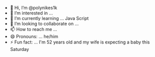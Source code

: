 - 👋 Hi, I’m @polynikes1k
- 👀 I’m interested in ...
- 🌱 I’m currently learning ... Java Script
- 💞️ I’m looking to collaborate on ...
- 📫 How to reach me ...
- 😄 Pronouns: ... he/him
- ⚡ Fun fact: ... I'm 52 years old and my wife is expecting a baby this Saturday 

<!---
polynikes1k/polynikes1k is a ✨ special ✨ repository because its `README.md` (this file) appears on your GitHub profile.
You can click the Preview link to take a look at your changes.
--->
